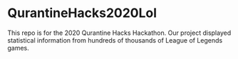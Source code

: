 # QurantineHacks2020Lol

This repo is for the 2020 Qurantine Hacks Hackathon. Our project displayed statistical information from hundreds of thousands of League of Legends games.
